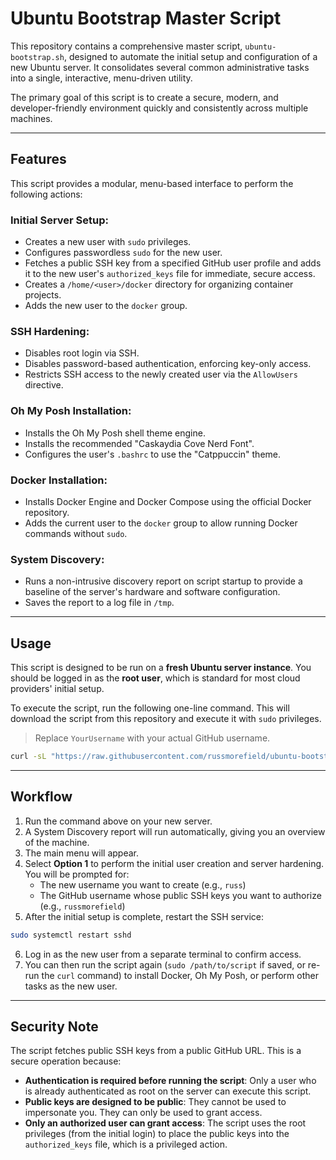 # Ubuntu Bootstrap Master Script

This repository contains a comprehensive master script, `ubuntu-bootstrap.sh`, designed to automate the initial setup and configuration of a new Ubuntu server. It consolidates several common administrative tasks into a single, interactive, menu-driven utility.

The primary goal of this script is to create a secure, modern, and developer-friendly environment quickly and consistently across multiple machines.

---

## Features

This script provides a modular, menu-based interface to perform the following actions:

### Initial Server Setup:

- Creates a new user with `sudo` privileges.
- Configures passwordless `sudo` for the new user.
- Fetches a public SSH key from a specified GitHub user profile and adds it to the new user's `authorized_keys` file for immediate, secure access.
- Creates a `/home/<user>/docker` directory for organizing container projects.
- Adds the new user to the `docker` group.

### SSH Hardening:

- Disables root login via SSH.
- Disables password-based authentication, enforcing key-only access.
- Restricts SSH access to the newly created user via the `AllowUsers` directive.

### Oh My Posh Installation:

- Installs the Oh My Posh shell theme engine.
- Installs the recommended "Caskaydia Cove Nerd Font".
- Configures the user's `.bashrc` to use the "Catppuccin" theme.

### Docker Installation:

- Installs Docker Engine and Docker Compose using the official Docker repository.
- Adds the current user to the `docker` group to allow running Docker commands without `sudo`.

### System Discovery:

- Runs a non-intrusive discovery report on script startup to provide a baseline of the server's hardware and software configuration.
- Saves the report to a log file in `/tmp`.

---

## Usage

This script is designed to be run on a **fresh Ubuntu server instance**. You should be logged in as the **root user**, which is standard for most cloud providers' initial setup.

To execute the script, run the following one-line command. This will download the script from this repository and execute it with `sudo` privileges.

> Replace `YourUsername` with your actual GitHub username.

```bash
curl -sL "https://raw.githubusercontent.com/russmorefield/ubuntu-bootstrap/main/ubuntu-bootstrap.sh" | sudo bash
```

---

## Workflow

1. Run the command above on your new server.
2. A System Discovery report will run automatically, giving you an overview of the machine.
3. The main menu will appear.
4. Select **Option 1** to perform the initial user creation and server hardening. You will be prompted for:
   - The new username you want to create (e.g., `russ`)
   - The GitHub username whose public SSH keys you want to authorize (e.g., `russmorefield`)
5. After the initial setup is complete, restart the SSH service:

```bash
sudo systemctl restart sshd
```

6. Log in as the new user from a separate terminal to confirm access.
7. You can then run the script again (`sudo /path/to/script` if saved, or re-run the `curl` command) to install Docker, Oh My Posh, or perform other tasks as the new user.

---

## Security Note

The script fetches public SSH keys from a public GitHub URL. This is a secure operation because:

- **Authentication is required before running the script**: Only a user who is already authenticated as root on the server can execute this script.
- **Public keys are designed to be public**: They cannot be used to impersonate you. They can only be used to grant access.
- **Only an authorized user can grant access**: The script uses the root privileges (from the initial login) to place the public keys into the `authorized_keys` file, which is a privileged action.

